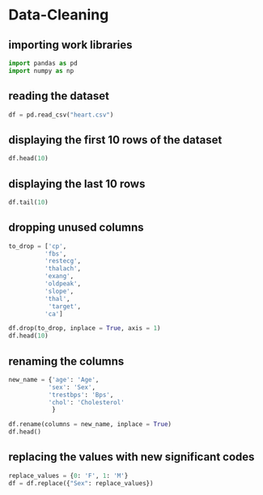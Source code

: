 # Data-Cleaning

## importing work libraries

````python
import pandas as pd
import numpy as np
````

## reading the dataset
```python
df = pd.read_csv("heart.csv")
```
## displaying the first 10 rows of the dataset
```python
df.head(10)
```
## displaying the last 10 rows
```python
df.tail(10)
```

## dropping unused columns
```python
to_drop = ['cp',
          'fbs',
          'restecg',
          'thalach',
          'exang',
          'oldpeak',
          'slope',
          'thal',
           'target', 
          'ca']

df.drop(to_drop, inplace = True, axis = 1)
df.head(10)
```

## renaming the columns
```python
new_name = {'age': 'Age',
           'sex': 'Sex',
           'trestbps': 'Bps',
           'chol': 'Cholesterol'
            }

df.rename(columns = new_name, inplace = True)
df.head()
```
## replacing the values with new significant codes
```python
replace_values = {0: 'F', 1: 'M'}
df = df.replace({"Sex": replace_values})                                                                                     df.head()
```

